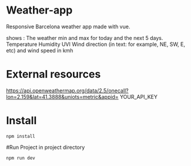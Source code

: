 # Weather-app
Responsive Barcelona weather app made with vue.

shows :
The weather min and max for today and the next 5 days.
Temperature
Humidity
UVI
Wind direction (in text: for example, NE, SW, E, etc) and wind speed in kmh

# External resources 
https://api.openweathermap.org/data/2.5/onecall?lon=2.159&lat=41.3888&uniots=metric&appid= YOUR_API_KEY

# Install

```
npm install
```

#Run Project 
in project directory 
```
npm run dev
```



